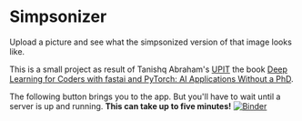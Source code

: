 # Simpsonizer
Upload a picture and see what the simpsonized version of that image looks like.

This is a small project as result of Tanishq Abraham's [UPIT](https://github.com/tmabraham/UPIT) the book [Deep Learning for Coders with fastai and PyTorch: AI Applications Without a PhD](https://www.amazon.de/Deep-Learning-Coders-Fastai-Pytorch/dp/1492045527).

The following button brings you to the app. But you'll have to wait until a server is up and running. **This can take up to five minutes!**
[![Binder](https://mybinder.org/badge_logo.svg)](https://mybinder.org/v2/gh/Jack-Byte/simpsonizer/main?urlpath=%2Fvoila%2Frender%2Fsimpsonizer.ipynb)

